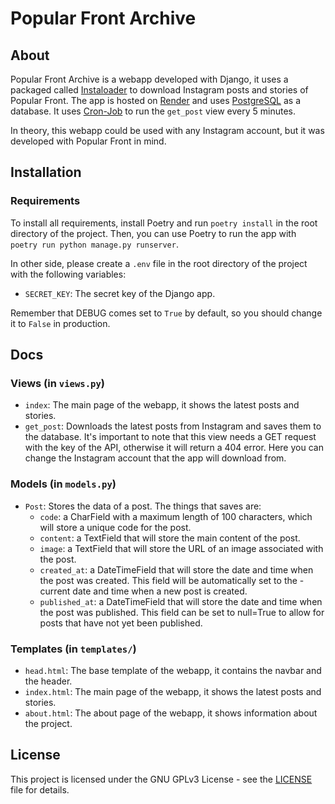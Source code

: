 # Popular Front Archive

## About

Popular Front Archive is a webapp developed with Django, it uses a packaged called [Instaloader](https://instaloader.github.io/) to download Instagram posts and stories of Popular Front. The app is hosted on [Render](https://render.com/) and uses [PostgreSQL](https://www.postgresql.org/) as a database. It uses [Cron-Job](https://console.cron-job.org) to run the `get_post` view every 5 minutes.

In theory, this webapp could be used with any Instagram account, but it was developed with Popular Front in mind.

## Installation

### Requirements

To install all requirements, install Poetry and run `poetry install` in the root directory of the project. Then, you can use Poetry to run the app with `poetry run python manage.py runserver`.

In other side, please create a `.env` file in the root directory of the project with the following variables:

- `SECRET_KEY`: The secret key of the Django app.

Remember that DEBUG comes set to `True` by default, so you should change it to `False` in production.

## Docs

### Views (in `views.py`)

- `index`: The main page of the webapp, it shows the latest posts and stories.
- `get_post`: Downloads the latest posts from Instagram and saves them to the database. It's important to note that this view needs a GET request with the key of the API, otherwise it will return a 404 error. Here you can change the Instagram account that the app will download from.

### Models (in `models.py`)

- `Post`: Stores the data of a post. The things that saves are:
  - `code`: a CharField with a maximum length of 100 characters, which will store a unique code for the post.
  - `content`: a TextField that will store the main content of the post.
  - `image`: a TextField that will store the URL of an image associated with the post.
  - `created_at`: a DateTimeField that will store the date and time when the post was created. This field will be automatically set to the - current date and time when a new post is created.
  - `published_at`: a DateTimeField that will store the date and time when the post was published. This field can be set to null=True to allow for posts that have not yet been published.


### Templates (in `templates/`)

- `head.html`: The base template of the webapp, it contains the navbar and the header.
- `index.html`: The main page of the webapp, it shows the latest posts and stories.
- `about.html`: The about page of the webapp, it shows information about the project.

## License

This project is licensed under the GNU GPLv3 License - see the [LICENSE](LICENSE) file for details.